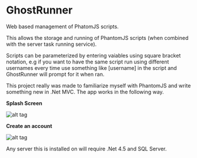GhostRunner
===========

Web based management of PhatomJS scripts.

This allows the storage and running of PhantomJS scripts (when combined with the server task running service). 

Scripts can be parameterized by entering vaiables using square bracket notation, e.g if you want to have the same script run using different usernames every time use something like [username] in the script and GhostRunner will prompt for it when ran.

This project really was made to familiarize myself with PhantomJS and write something new in .Net MVC. The app works in the following way.

<b>Splash Screen</b>

![alt tag](https://raw.githubusercontent.com/gmarland/GhostRunner/master/DemoImages/Splash.png)

<b>Create an account</b>

![alt tag](https://raw.githubusercontent.com/gmarland/GhostRunner/master/DemoImages/CreateAccount.png)

Any server this is installed on will require .Net 4.5 and SQL Server.

